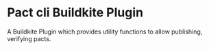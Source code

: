 # Pact cli Buildkite Plugin

A Buildkite Plugin which provides utility functions to allow publishing, verifying pacts.

